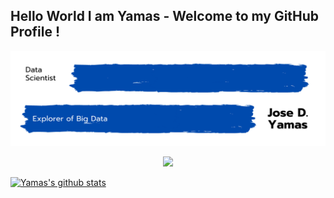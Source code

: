 ## Hello World I am Yamas - Welcome to my GitHub Profile !

<!-- Title Image -->
<p align="right"> <img src="https://github.com/yamasjose11/yamasjose11/blob/main/images/DS%20github%20Yamas.png"></p>
<p align='center'>
<a href="https://www.linkedin.com/in/jose-yamas/"><img height="30" src="src="https://github.com/yamasjose11/yamasjose11/blob/main/images/linkedin.png"> 
  
</a>
</p>

  
  
  
<!-- Established Projects -->

<!-- Working Projects -->


<!-- Tech Stack Tools -->


<!-- Github Stats... idk  -->
<p float="center">
  
  [![Yamas's github stats](https://github-readme-stats.vercel.app/api?username=yamasjose11)]()
  
</p>
